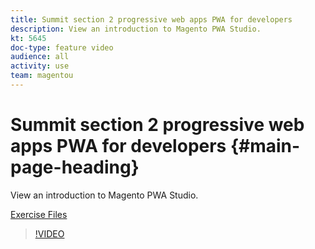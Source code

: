 ```yaml
---
title: Summit section 2 progressive web apps PWA for developers
description: View an introduction to Magento PWA Studio.
kt: 5645
doc-type: feature video
audience: all
activity: use
team: magentou
---
```


# Summit section 2 progressive web apps PWA for developers {#main-page-heading}

View an introduction to Magento PWA Studio.

[Exercise Files](./assets/PWA-Exercise-Skeleton-files.zip)

>[!VIDEO](https://video.tv.adobe.com/v/35716)
